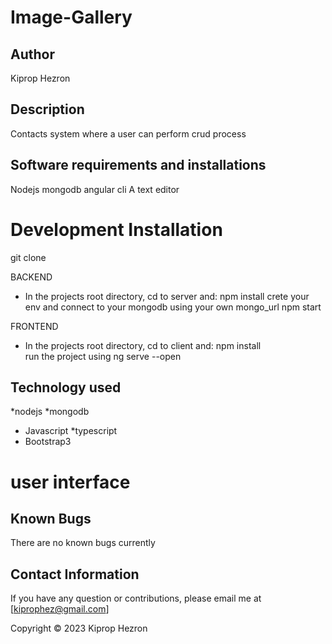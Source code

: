 # Image-Gallery
## Author
Kiprop  Hezron

## Description
Contacts system where a user can perform crud process



## Software requirements and installations
Nodejs
mongodb
angular cli
A text editor


# Development Installation
git clone

BACKEND
* In the projects root directory, cd to server and:
npm install
crete your env and connect to your mongodb using your own mongo_url
npm start

FRONTEND
 * In the projects root directory, cd to client and:
npm install   
run the project using ng serve --open


## Technology used
*nodejs
*mongodb
* Javascript
*typescript
* Bootstrap3


# user interface



## Known Bugs
There are no known bugs currently 
## Contact Information
If you have any question or contributions, please email me at [kiprophez@gmail.com]



Copyright &#169; 2023 Kiprop Hezron
